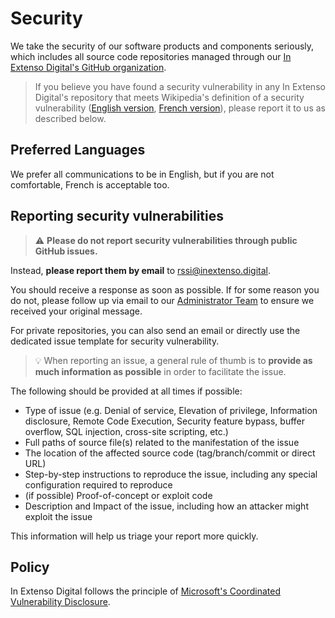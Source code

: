# Security

We take the security of our software products and components seriously, which includes all source code repositories managed through our [In Extenso Digital's GitHub organization](https://github.com/inextensodigital).

>If you believe you have found a security vulnerability in any In Extenso Digital's repository that meets Wikipedia's definition of a security vulnerability ([English version](https://en.wikipedia.org/wiki/Vulnerability_(computing)), [French version](https://fr.wikipedia.org/wiki/Vuln%C3%A9rabilit%C3%A9_(informatique))), please report it to us as described below.

## Preferred Languages

We prefer all communications to be in English, but if you are not comfortable, French is acceptable too.

## Reporting security vulnerabilities

> :warning: **Please do not report security vulnerabilities through public GitHub issues.**

Instead, **please report them by email** to [rssi@inextenso.digital](mailto:rssi@inextenso.digital).

You should receive a response as soon as possible. If for some reason you do not, please follow up via email to our  [Administrator Team](mailto:admin@inextenso.digital) to ensure we received your original message.

For private repositories, you can also send an email or directly use the dedicated issue template for security vulnerability.

>:bulb: When reporting an issue, a general rule of thumb is to **provide as much information as possible** in order to facilitate the issue. 

The following should be provided at all times if possible:
* Type of issue (e.g. Denial of service, Elevation of privilege, Information disclosure, Remote Code Execution, Security feature bypass, buffer overflow, SQL injection, cross-site scripting, etc.)
* Full paths of source file(s) related to the manifestation of the issue
* The location of the affected source code (tag/branch/commit or direct URL)
* Step-by-step instructions to reproduce the issue, including any special configuration required to reproduce
* (if possible) Proof-of-concept or exploit code
* Description and Impact of the issue, including how an attacker might exploit the issue

This information will help us triage your report more quickly.

## Policy

In Extenso Digital follows the principle of [Microsoft's Coordinated Vulnerability Disclosure](https://www.microsoft.com/en-us/msrc/cvd).
